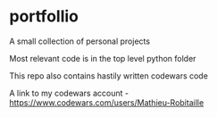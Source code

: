 # portfollio
A small collection of personal projects

Most relevant code is in the top level python folder


This repo also contains hastily written codewars code

A link to my codewars account - https://www.codewars.com/users/Mathieu-Robitaille
